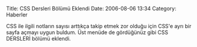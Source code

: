 Title: CSS Dersleri Bölümü Eklendi
Date: 2006-08-06 13:34
Category: Haberler

CSS ile ilgili notların sayısı arttıkça takip etmek zor olduğu için
CSS'e ayrı bir sayfa açmayı uygun buldum. Üst menüde de gördüğünüz gibi
CSS DERSLERİ bölümü eklendi.
